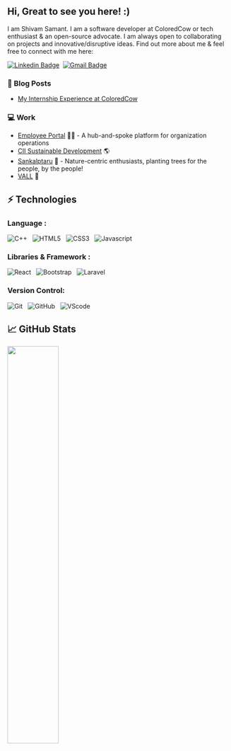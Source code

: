 ## Hi, Great to see you here! :)

I am Shivam Samant. I am a software developer at ColoredCow or tech enthusiast & an open-source advocate. I am always open to collaborating on projects and innovative/disruptive ideas. Find out more about me & feel free to connect with me here:

[![Linkedin Badge](https://img.shields.io/badge/-shivamsamant-blue?style=flat-square&logo=Linkedin&logoColor=white&link=https://www.linkedin.com/in/shivam-samant-82a4bb223/)](https://www.linkedin.com/in/shivam-samant-82a4bb223/)&nbsp;
[![Gmail Badge](https://img.shields.io/badge/-shivamsamant000@gmail.com-c14438?style=flat-square&logo=Gmail&logoColor=white&link=mailto:shivamsamant000@gmail.com)](mailto:shivamsamant000@gmail.com)

### :newspaper: Blog Posts
- [My Internship Experience at ColoredCow](https://medium.com/@shivamsamant1111/my-internship-experience-at-coloredcow-f97256e27b72)

### :computer: Work

- [Employee Portal](https://github.com/ColoredCow/portal) 👨‍💻 - A hub-and-spoke platform for organization operations
- [CII Sustainable Development](https://sustainabledevelopment.in/brands/sustainability-summit/) 🌎
- [Sankalptaru](https://sankalptaru.org/) 🌳 - Nature-centric enthusiasts, planting trees for the people, by the people!
- [VALL](https://vallindia.com/) 👬
  
  
## ⚡ Technologies

### Language :

![C++](https://img.shields.io/badge/-C++-00599C?style=flat-square&logo=c)&nbsp;&nbsp;
![HTML5](https://img.shields.io/badge/-HTML5-black?logo=html5&style=social)&nbsp;&nbsp;
![CSS3](https://img.shields.io/badge/-CSS3-black?logo=css3&style=social)&nbsp;&nbsp;
![Javascript](https://img.shields.io/badge/-Javascript-black?logo=javascript&style=social&logoColor=yellow)&nbsp;&nbsp;


### Libraries & Framework :

![React](https://img.shields.io/badge/-React-black?style=flat-square&logo=react)&nbsp;&nbsp;
![Bootstrap](https://img.shields.io/badge/-Bootstrap-563D7C?style=flat-square&logo=bootstrap)&nbsp;&nbsp;
![Laravel](https://img.shields.io/badge/-Laravel-black?logo=laravel&style=social)&nbsp;&nbsp;


### Version Control:

![Git](https://img.shields.io/badge/-Git-black?logo=git&style=social)&nbsp;&nbsp;
![GitHub](https://img.shields.io/badge/-GitHub-black?logo=github&style=social)&nbsp;&nbsp;
![VScode](https://img.shields.io/badge/-VScode-black?logo=visual-studio-code&style=social)&nbsp;&nbsp;
  
  
## &#x1f4c8; GitHub Stats

<!-- <p align="center"> -->
<!--   <img width="48%" src="https://github-readme-stats.vercel.app/api?username=Shivam-Samant&show_icons=true&theme=tokyonight" /> -->
<!--   <img src = "https://github-readme-stats.vercel.app/api?username=Shivam-Samant&show_icons=true&theme=vue" width = 400> -->
  <img width="48%" src="https://github-readme-streak-stats.herokuapp.com/?user=Shivam-Samant&theme=tokyonight" />
<!-- </p> -->
